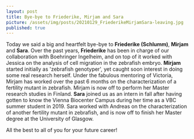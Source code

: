```yaml
---
layout: post
title: Bye-bye to Friederike, Mirjam and Sara 
picture: /assets/img/posts/20210129_FriederikeMirjamSara-leaving.jpg
published: true
---
```

Today we said a big and heartfelt bye-bye to **Friederike (Schlumm)**, **Mirjam** and **Sara**. 
Over the past years, **Friederike** has been in charge of our collaboration with Boehringer Ingelheim, and on top of it worked with Jessica on the analysis of cell migration in the zebrafish embryo. 
**Mirjam** started initially as 'zebrafish genotyper', yet caught soon interest in doing some real research herself. Under the fabulous mentoring of Victoria, Mirjam has worked over the past 6 months on the characterization of a fertility mutant in zebrafish. Mirjam is now off to perform her Master research studies in Finland.
**Sara** joined us as an intern in fall after having gotten to know the Vienna Biocenter Campus during her time as a VBC summer student in 2019. Sara worked with Andreas on the characterization of another fertility mutant in zebrafish, and is now off to finish her Master degree at the University of Glasgow.

All the best to all of you for your future career!
